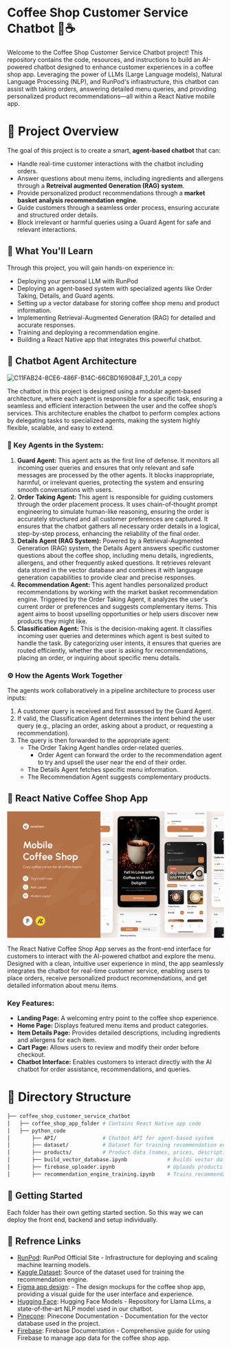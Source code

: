 
# Coffee Shop Customer Service Chatbot 🚀☕️

Welcome to the Coffee Shop Customer Service Chatbot project! This repository contains the code, resources, and instructions to build an AI-powered chatbot designed to enhance customer experiences in a coffee shop app. Leveraging the power of LLMs (Large Language models), Natural Language Processing (NLP), and RunPod's infrastructure, this chatbot can assist with taking orders, answering detailed menu queries, and providing personalized product recommendations—all within a React Native mobile app.

# 🎯 Project Overview
The goal of this project is to create a smart, **agent-based chatbot** that can:
* Handle real-time customer interactions with the chatbot including orders.
* Answer questions about menu items, including ingredients and allergens through a **Retreival augmented Generation (RAG) system**.
* Provide personalized product recommendations through a **market basket analysis recommendation engine**.
* Guide customers through a seamless order process, ensuring accurate and structured order details.
* Block irrelevant or harmful queries using a Guard Agent for safe and relevant interactions.

## 🔧 What You'll Learn
Through this project, you will gain hands-on experience in:
* Deploying your personal LLM with RunPod
* Deploying an agent-based system with specialized agents like Order Taking, Details, and Guard agents.
* Setting up a vector database for storing coffee shop menu and product information.
* Implementing Retrieval-Augmented Generation (RAG) for detailed and accurate responses.
* Training and deploying a recommendation engine.
* Building a React Native app that integrates this powerful chatbot.

## 🧠 Chatbot Agent Architecture
![C11FAB24-8CE6-486F-B14C-66CBD169084F_1_201_a copy](https://github.com/user-attachments/assets/f382bd31-6d8a-44bc-866f-aa2da87c11d7)


The chatbot in this project is designed using a modular agent-based architecture, where each agent is responsible for a specific task, ensuring a seamless and efficient interaction between the user and the coffee shop’s services. This architecture enables the chatbot to perform complex actions by delegating tasks to specialized agents, making the system highly flexible, scalable, and easy to extend.

### 🤖 Key Agents in the System:
1. **Guard Agent:**
This agent acts as the first line of defense. It monitors all incoming user queries and ensures that only relevant and safe messages are processed by the other agents. It blocks inappropriate, harmful, or irrelevant queries, protecting the system and ensuring smooth conversations with users.
2. **Order Taking Agent:**
This agent is responsible for guiding customers through the order placement process. It uses chain-of-thought prompt engineering to simulate human-like reasoning, ensuring the order is accurately structured and all customer preferences are captured. It ensures that the chatbot gathers all necessary order details in a logical, step-by-step process, enhancing the reliability of the final order.
3. **Details Agent (RAG System):**
Powered by a Retrieval-Augmented Generation (RAG) system, the Details Agent answers specific customer questions about the coffee shop, including menu details, ingredients, allergens, and other frequently asked questions. It retrieves relevant data stored in the vector database and combines it with language generation capabilities to provide clear and precise responses.
4. **Recommendation Agent:**
This agent handles personalized product recommendations by working with the market basket recommendation engine. Triggered by the Order Taking Agent, it analyzes the user's current order or preferences and suggests complementary items. This agent aims to boost upselling opportunities or help users discover new products they might like.
5. **Classification Agent:**
This is the decision-making agent. It classifies incoming user queries and determines which agent is best suited to handle the task. By categorizing user intents, it ensures that queries are routed efficiently, whether the user is asking for recommendations, placing an order, or inquiring about specific menu details.

### ⚙️ How the Agents Work Together
The agents work collaboratively in a pipeline architecture to process user inputs:

1. A customer query is received and first assessed by the Guard Agent.
2. If valid, the Classification Agent determines the intent behind the user query (e.g., placing an order, asking about a product, or requesting a recommendation).
3. The query is then forwarded to the appropriate agent:
    * The Order Taking Agent handles order-related queries.
        * Order Agent can forward the order to the recommendation agent to try and upsell the user near the end of their order.
    * The Details Agent fetches specific menu information.
    * The Recommendation Agent suggests complementary products.


## 📱 React Native Coffee Shop App
![Coffee Shop Agent Architecture](./images/mobile_app.png)

The React Native Coffee Shop App serves as the front-end interface for customers to interact with the AI-powered chatbot and explore the menu. Designed with a clean, intuitive user experience in mind, the app seamlessly integrates the chatbot for real-time customer service, enabling users to place orders, receive personalized product recommendations, and get detailed information about menu items.

### Key Features:
* **Landing Page:** A welcoming entry point to the coffee shop experience.
* **Home Page:** Displays featured menu items and product categories.
* **Item Details Page:** Provides detailed descriptions, including ingredients and allergens for each item.
* **Cart Page:** Allows users to review and modify their order before checkout.
* **Chatbot Interface:** Enables customers to interact directly with the AI chatbot for order assistance, recommendations, and queries.

# 📂 Directory Structure
```bash
├── coffee_shop_customer_service_chatbot
│   ├── coffee_shop_app_folder # Contains React Native app code   
│   ├── python_code
│       ├── API/               # Chatbot API for agent-based system
│       ├── dataset/           # Dataset for training recommendation engine    
│       ├── products/          # Product data (names, prices, descriptions, images)   
│       ├── build_vector_database.ipynb             # Builds vector database for RAG model   
│       ├── firebase_uploader.ipynb                 # Uploads products to Firebase    
│       ├── recommendation_engine_training.ipynb    # Trains recommendation engine 
```

## 🚀 Getting Started
Each folder has their own getting started section. So this way we can deploy the front end, backend and setup individually. 

## 🔗 Refrence Links
* [RunPod](https://rebrand.ly/Runpod-Abdullah): RunPod Official Site - Infrastructure for deploying and scaling machine learning models.
* [Kaggle Dataset]([https://www.kaggle.com/datasets/ylchang/](https://www.kaggle.com/datasets/ylchang/coffee-shop-sample-data-1113)): Source of the dataset used for training the recommendation engine.
* [Figma app design](https://www.figma.com/design/PKEMJtsntUgQcN5xAIelkx/Coffee-Shop-Mobile-App-Design-(Community)?node-id=421-1221&node-type=FRAME&t=bakGV2g59KQ7cPBi-0): - The design mockups for the coffee shop app, providing a visual guide for the user interface and experience.
* [Hugging Face](https://huggingface.co/meta-llama/Llama-3.1-8B-Instruct): Hugging Face Models - Repository for Llama LLms, a state-of-the-art NLP model used in our chatbot.
* [Pinecone](https://docs.pinecone.io/guides/get-started/quickstart): Pinecone Documentation - Documentation for the vector database used in the project.
* [Firebase](https://firebase.google.com/docs): Firebase Documentation - Comprehensive guide for using Firebase to manage app data for the coffee shop app.
